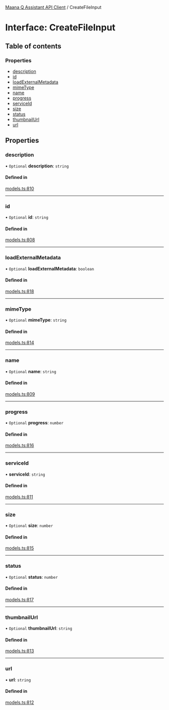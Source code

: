 [Maana Q Assistant API Client](../README.md) / CreateFileInput

# Interface: CreateFileInput

## Table of contents

### Properties

- [description](CreateFileInput.md#description)
- [id](CreateFileInput.md#id)
- [loadExternalMetadata](CreateFileInput.md#loadexternalmetadata)
- [mimeType](CreateFileInput.md#mimetype)
- [name](CreateFileInput.md#name)
- [progress](CreateFileInput.md#progress)
- [serviceId](CreateFileInput.md#serviceid)
- [size](CreateFileInput.md#size)
- [status](CreateFileInput.md#status)
- [thumbnailUrl](CreateFileInput.md#thumbnailurl)
- [url](CreateFileInput.md#url)

## Properties

### description

• `Optional` **description**: `string`

#### Defined in

[models.ts:810](https://github.com/maana-io/q-assistant-client/blob/develop/src/models.ts#L810)

___

### id

• `Optional` **id**: `string`

#### Defined in

[models.ts:808](https://github.com/maana-io/q-assistant-client/blob/develop/src/models.ts#L808)

___

### loadExternalMetadata

• `Optional` **loadExternalMetadata**: `boolean`

#### Defined in

[models.ts:818](https://github.com/maana-io/q-assistant-client/blob/develop/src/models.ts#L818)

___

### mimeType

• `Optional` **mimeType**: `string`

#### Defined in

[models.ts:814](https://github.com/maana-io/q-assistant-client/blob/develop/src/models.ts#L814)

___

### name

• `Optional` **name**: `string`

#### Defined in

[models.ts:809](https://github.com/maana-io/q-assistant-client/blob/develop/src/models.ts#L809)

___

### progress

• `Optional` **progress**: `number`

#### Defined in

[models.ts:816](https://github.com/maana-io/q-assistant-client/blob/develop/src/models.ts#L816)

___

### serviceId

• **serviceId**: `string`

#### Defined in

[models.ts:811](https://github.com/maana-io/q-assistant-client/blob/develop/src/models.ts#L811)

___

### size

• `Optional` **size**: `number`

#### Defined in

[models.ts:815](https://github.com/maana-io/q-assistant-client/blob/develop/src/models.ts#L815)

___

### status

• `Optional` **status**: `number`

#### Defined in

[models.ts:817](https://github.com/maana-io/q-assistant-client/blob/develop/src/models.ts#L817)

___

### thumbnailUrl

• `Optional` **thumbnailUrl**: `string`

#### Defined in

[models.ts:813](https://github.com/maana-io/q-assistant-client/blob/develop/src/models.ts#L813)

___

### url

• **url**: `string`

#### Defined in

[models.ts:812](https://github.com/maana-io/q-assistant-client/blob/develop/src/models.ts#L812)
